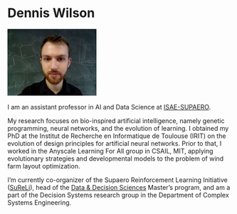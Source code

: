 # Dennis Wilson

![Photo](img/dwilson.jpg)

I am an assistant professor in AI and Data Science at [ISAE-SUPAERO](https://www.isae-supaero.fr).

My research focuses on bio-inspired artificial intelligence, namely genetic programming, neural networks, and the evolution of learning. I obtained my PhD at the Institut de Recherche en Informatique de Toulouse (IRIT) on the evolution of design principles for artificial neural networks. Prior to that, I worked in the Anyscale Learning For All group in CSAIL, MIT, applying evolutionary strategies and developmental models to the problem of wind farm layout optimization.

I’m currently co-organizer of the Supaero Reinforcement Learning Initiative ([SuReLi](https://sureli.github.io)), head of the [Data & Decision Sciences](https://supaerodatascience.github.io/) Master’s program, and am a part of the Decision Systems research group in the Department of Complex Systems Engineering.
